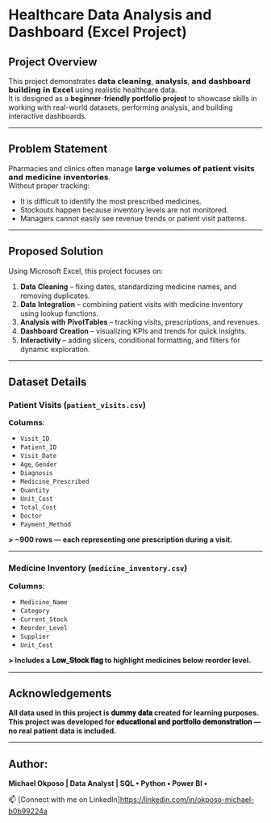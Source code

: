 # Healthcare Data Analysis and Dashboard (Excel Project)

## Project Overview
This project demonstrates 𝗱𝗮𝘁𝗮 𝗰𝗹𝗲𝗮𝗻𝗶𝗻𝗴, 𝗮𝗻𝗮𝗹𝘆𝘀𝗶𝘀, 𝗮𝗻𝗱 𝗱𝗮𝘀𝗵𝗯𝗼𝗮𝗿𝗱 𝗯𝘂𝗶𝗹𝗱𝗶𝗻𝗴 𝗶𝗻 𝗘𝘅𝗰𝗲𝗹 using realistic healthcare data.  
It is designed as a 𝐛𝐞𝐠𝐢𝐧𝐧𝐞𝐫-𝐟𝐫𝐢𝐞𝐧𝐝𝐥𝐲 𝐩𝐨𝐫𝐭𝐟𝐨𝐥𝐢𝐨 𝐩𝐫𝐨𝐣𝐞𝐜𝐭 to showcase skills in working with real-world datasets, performing analysis, and building interactive dashboards.

---

## Problem Statement
Pharmacies and clinics often manage 𝗹𝗮𝗿𝗴𝗲 𝘃𝗼𝗹𝘂𝗺𝗲𝘀 𝗼𝗳 𝗽𝗮𝘁𝗶𝗲𝗻𝘁 𝘃𝗶𝘀𝗶𝘁𝘀 𝗮𝗻𝗱 𝗺𝗲𝗱𝗶𝗰𝗶𝗻𝗲 𝗶𝗻𝘃𝗲𝗻𝘁𝗼𝗿𝗶𝗲𝘀.  
Without proper tracking:
- It is difficult to identify the most prescribed medicines.
- Stockouts happen because inventory levels are not monitored.
- Managers cannot easily see revenue trends or patient visit patterns.

---

## Proposed Solution
Using Microsoft Excel, this project focuses on:
1. 𝐃𝐚𝐭𝐚 𝐂𝐥𝐞𝐚𝐧𝐢𝐧𝐠 – fixing dates, standardizing medicine names, and removing duplicates.  
2. 𝐃𝐚𝐭𝐚 𝐈𝐧𝐭𝐞𝐠𝐫𝐚𝐭𝐢𝐨𝐧 – combining patient visits with medicine inventory using lookup functions.  
3. 𝐀𝐧𝐚𝐥𝐲𝐬𝐢𝐬 𝐰𝐢𝐭𝐡 𝐏𝐢𝐯𝐨𝐭𝐓𝐚𝐛𝐥𝐞𝐬 – tracking visits, prescriptions, and revenues.  
4. 𝐃𝐚𝐬𝐡𝐛𝐨𝐚𝐫𝐝 𝐂𝐫𝐞𝐚𝐭𝐢𝐨𝐧 – visualizing KPIs and trends for quick insights.  
5. 𝐈𝐧𝐭𝐞𝐫𝐚𝐜𝐭𝐢𝐯𝐢𝐭𝐲 – adding slicers, conditional formatting, and filters for dynamic exploration.  

---

## Dataset Details

### Patient Visits (`patient_visits.csv`)
𝗖𝗼𝗹𝘂𝗺𝗻𝘀:  
- `Visit_ID`
- `Patient_ID`
- `Visit_Date`
- `Age`, `Gender`
- `Diagnosis`
- `Medicine_Prescribed`
- `Quantity`
- `Unit_Cost`
- `Total_Cost`
- `Doctor`
- `Payment_Method`  

**> ~900 rows — each representing one prescription during a visit.**

---

### Medicine Inventory (`medicine_inventory.csv`)
𝗖𝗼𝗹𝘂𝗺𝗻𝘀:  
- `Medicine_Name`
- `Category`
- `Current_Stock`
- `Reorder_Level`
- `Supplier`
- `Unit_Cost`  

**> Includes a 𝐋𝐨𝐰_𝐒𝐭𝐨𝐜𝐤 𝐟𝐥𝐚𝐠 to highlight medicines below reorder level.**

---

## Acknowledgements
**All data used in this project is 𝐝𝐮𝐦𝐦𝐲 𝐝𝐚𝐭𝐚 created for learning purposes.  
This project was developed for 𝐞𝐝𝐮𝐜𝐚𝐭𝐢𝐨𝐧𝐚𝐥 𝐚𝐧𝐝 𝐩𝐨𝐫𝐭𝐟𝐨𝐥𝐢𝐨 𝐝𝐞𝐦𝐨𝐧𝐬𝐭𝐫𝐚𝐭𝐢𝐨𝐧 — no real patient data is included.**

---

## Author:

**Michael Okposo | Data Analyst | SQL • Python • Power BI •**

 📫 [Connect with me on LinkedIn]https://linkedin.com/in/okposo-michael-b0b99224a
 

